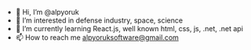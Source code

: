 - 👋 Hi, I’m @alpyoruk
- 👀 I’m interested in defense industry, space, science
- 🌱 I’m currently learning React.js, well known html, css, js, .net, .net api
- 📫 How to reach me alpyoruksoftware@gmail.com

<!---
alpyoruk/alpyoruk is a ✨ special ✨ repository because its `README.md` (this file) appears on your GitHub profile.
You can click the Preview link to take a look at your changes.
--->
